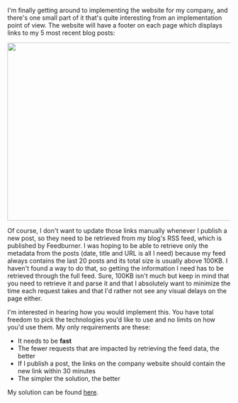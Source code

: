 I'm finally getting around to implementing the website for my company, and there's one small part of it that's quite interesting from an implementation point of view. The website will have a footer on each page which displays links to my 5 most recent blog posts:

<a href="/blog/wp-content/uploads/2011/12/feed_items.png"><img src="/blog/wp-content/uploads/2011/12/feed_items.png" alt="" title="feed_items" width="683" height="402" class="aligncenter size-full wp-image-3823" /></a>

Of course, I don't want to update those links manually whenever I publish a new post, so they need to be retrieved from my blog's RSS feed, which is published by Feedburner. I was hoping to be able to retrieve only the metadata from the posts (date, title and URL is all I need) because my feed always contains the last 20 posts and its total size is usually above 100KB. I haven't found a way to do that, so getting the information I need has to be retrieved through the full feed. Sure, 100KB isn't much but keep in mind that you need to retrieve it and parse it and that I absolutely want to minimize the time each request takes and that I'd rather not see any visual delays on the page either.

I'm interested in hearing how you would implement this. You have total freedom to pick the technologies you'd like to use and no limits on how you'd use them. My only requirements are these:

- It needs to be **fast**
- The fewer requests that are impacted by retrieving the feed data, the better
- If I publish a post, the links on the company website should contain the new link within 30 minutes
- The simpler the solution, the better

My solution can be found <a href="/blog/2011/12/displaying-feed-items-on-a-web-page-my-solution/">here</a>.